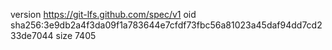 version https://git-lfs.github.com/spec/v1
oid sha256:3e9db2a4f3da09f1a783644e7cfdf73fbc56a81023a45daf94dd7cd233de7044
size 7405

